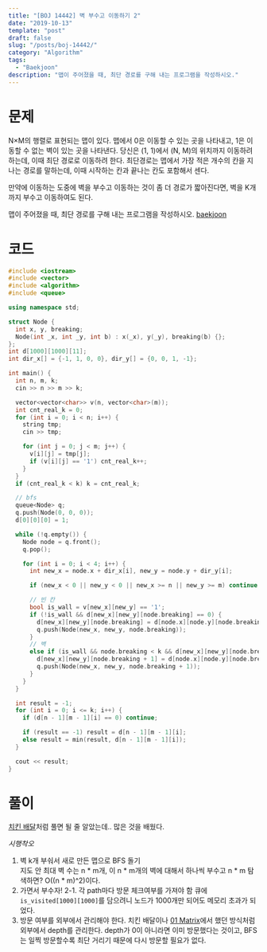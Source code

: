 ```yaml
---
title: "[BOJ 14442] 벽 부수고 이동하기 2"
date: "2019-10-13"
template: "post"
draft: false
slug: "/posts/boj-14442/"
category: "Algorithm"
tags:
  - "Baekjoon"
description: "맵이 주어졌을 때, 최단 경로를 구해 내는 프로그램을 작성하시오."
---
```


# 문제

N×M의 행렬로 표현되는 맵이 있다. 맵에서 0은 이동할 수 있는 곳을 나타내고, 1은 이동할 수 없는 벽이 있는 곳을 나타낸다. 당신은 (1, 1)에서 (N, M)의 위치까지 이동하려 하는데, 이때 최단 경로로 이동하려 한다. 최단경로는 맵에서 가장 적은 개수의 칸을 지나는 경로를 말하는데, 이때 시작하는 칸과 끝나는 칸도 포함해서 센다.

만약에 이동하는 도중에 벽을 부수고 이동하는 것이 좀 더 경로가 짧아진다면, 벽을 K개 까지 부수고 이동하여도 된다.

맵이 주어졌을 때, 최단 경로를 구해 내는 프로그램을 작성하시오. [baekjoon](https://www.acmicpc.net/problem/14442)

# 코드

```c++
#include <iostream>
#include <vector>
#include <algorithm>
#include <queue>

using namespace std;

struct Node {
  int x, y, breaking;
  Node(int _x, int _y, int b) : x(_x), y(_y), breaking(b) {};
};
int d[1000][1000][11];
int dir_x[] = {-1, 1, 0, 0}, dir_y[] = {0, 0, 1, -1};

int main() {
  int n, m, k;
  cin >> n >> m >> k;

  vector<vector<char>> v(n, vector<char>(m));
  int cnt_real_k = 0;
  for (int i = 0; i < n; i++) {
    string tmp;
    cin >> tmp;

    for (int j = 0; j < m; j++) {
      v[i][j] = tmp[j];
      if (v[i][j] == '1') cnt_real_k++;
    }
  }
  if (cnt_real_k < k) k = cnt_real_k;

  // bfs
  queue<Node> q;
  q.push(Node(0, 0, 0));
  d[0][0][0] = 1;

  while (!q.empty()) {
    Node node = q.front();
    q.pop();

    for (int i = 0; i < 4; i++) {
      int new_x = node.x + dir_x[i], new_y = node.y + dir_y[i];

      if (new_x < 0 || new_y < 0 || new_x >= n || new_y >= m) continue;

      // 빈 칸
      bool is_wall = v[new_x][new_y] == '1';
      if (!is_wall && d[new_x][new_y][node.breaking] == 0) {
        d[new_x][new_y][node.breaking] = d[node.x][node.y][node.breaking] + 1;
        q.push(Node(new_x, new_y, node.breaking));
      }
      // 벽
      else if (is_wall && node.breaking < k && d[new_x][new_y][node.breaking + 1] == 0) {
        d[new_x][new_y][node.breaking + 1] = d[node.x][node.y][node.breaking] + 1;
        q.push(Node(new_x, new_y, node.breaking + 1));
      }
    }
  }

  int result = -1;
  for (int i = 0; i <= k; i++) {
    if (d[n - 1][m - 1][i] == 0) continue;

    if (result == -1) result = d[n - 1][m - 1][i];
    else result = min(result, d[n - 1][m - 1][i]);
  }

  cout << result;
}
```

# 풀이

[치킨 배달](https://ravieeeee.github.io/posts/boj-15686/)처럼 풀면 될 줄 알았는데.. 많은 것을 배웠다.

*시행착오*
1. 벽 k개 부숴서 새로 만든 맵으로 BFS 돌기  
  지도 안 최대 벽 수는 n * m개, 이 n * m개의 벽에 대해서 하나씩 부수고 n * m 탐색하면? O((n * m)^2)이다.
2. 가면서 부수자!
  2-1. 각 path마다 방문 체크여부를 가져야 함
    큐에 `is_visited[1000][1000]`를 담으려니 노드가 1000개만 되어도 메모리 초과가 되었다.
3. 방문 여부를 외부에서 관리해야 한다.
  치킨 배달이나 [01 Matrix](https://ravieeeee.github.io/posts/leetcode-542/)에서 했던 방식처럼 외부에서 depth를 관리한다. depth가 0이 아니라면 이미 방문했다는 것이고, BFS는 일찍 방문할수록 최단 거리기 때문에 다시 방문할 필요가 없다.
